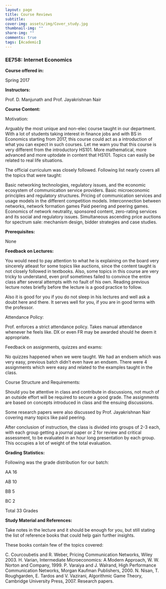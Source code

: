 ```yaml
---
layout: page
title: Course Reviews
subtitle:
cover-img: assets/img/Cover_study.jpg
thumbnail-img: ""
share-img: ""
comments: true
tags: [Academic]
---
```





### EE758: Internet Economics

**Course offered in:** 

Spring 2017

**Instructors:** 

Prof. D. Manjunath and Prof. Jayakrishnan Nair

**Course Content:**

Motivation:

Arguably the most unique and non-elec course taught in our department. With a lot of students taking interest in finance jobs and with BS in Economics starting from 2017, this course could act as a introduction of what you can expect in such courses. Let me warn you that this course is very different from the introductory HS101. More mathematical, more advanced and more uptodate in content that HS101. Topics can easily be related to real life situations.

 The official curriculum was closely followed. Following list nearly covers all the topics that were taught:

Basic networking technologies, regulatory issues, and the economic ecosystem of communication service providers.
Basic microeconomic principles and regulatory structures.
Pricing of communication services and usage models in the different competition models.
Interconnection between networks, network formation games
Paid peering and peering games.
Economics of network neutrality, sponsored content, zero-rating services and its social and regulatory issues.
Simultaneous ascending price auctions for spectrum sale: mechanism design, bidder strategies and case studies.

**Prerequisites:** 

None

**Feedback on Lectures:**

You would need to pay attention to what he is explaining on the board very sincerely atleast for some topics like auctions, since the content taught is not closely followed in textbooks. Also, some topics in this course are very tricky to understand, even prof sometimes failed to convince the entire class after several attempts with no fault of his own. Reading previous lecture notes briefly before the lecture is a good practice to follow.

Also it is good for you if you do not sleep in his lectures and well ask a doubt here and there. It serves well for you, if you are in good terms with the professor.

Attendance Policy:

Prof. enforces a strict attendance policy. Takes manual attendance whenever he feels like. DX or even FR may be awarded should he deem it appropriate.

Feedback on assignments, quizzes and exams:

No quizzes happened when we were taught. We had an endsem which was very easy, previous batch didn’t even have an endsem. There were 4 assignments which were easy and related to the examples taught in the class.

Course Structure and Requirements:

Should you be attentive in class and contribute in discussions, not much of an outside effort will be required to secure a good grade. The assignments are based on concepts introduced in class and the ensuing discussions.

Some research papers were also discussed by Prof. Jayakrishnan Nair covering many topics like paid peering.

After conclusion of instruction, the class is divided into groups of 2-3 each, with each group getting a journal paper or 2 for review and critical assessment, to be evaluated in an hour long presentation by each group. This occupies a lot of weight of the total evaluation.

**Grading Statistics:**

Following was the grade distribution for our batch:

AA 16

AB 10

BB 5

BC 2

Total 33 Grades

**Study Material and References:**

Take notes in the lecture and it should be enough for you, but still stating the list of reference books that could help gain further insights.

These books contain few of the topics covered:

C. Courcoubetis and R. Weber, Pricing Communication Networks, Wiley 2003.
H. Varian, Intermediate Microeconomics: A Modern Approach, W. W. Norton and Company, 1999.
P. Varaiya and J. Walrand, High Performance Communication Networks, Morgan Kaufman Publishers, 2000.
N. Nisan, T. Roughgarden, E. Tardos and V. Vazirani, Algorithmic Game Theory, Cambridge University Press, 2007.
Research papers.
